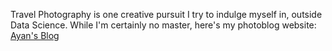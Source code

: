 
Travel Photography is one creative pursuit I try to indulge myself in, outside Data Science. While I'm certainly no master, here's my photoblog website:
<a href='https://hillbillyblog.github.io/'>Ayan's Blog </a>
